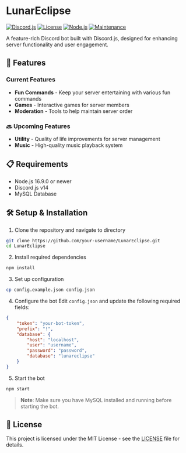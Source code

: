# LunarEclipse

[![Discord.js](https://img.shields.io/badge/discord.js-v14-blue.svg)](https://discord.js.org)
[![License](https://img.shields.io/badge/license-MIT-green.svg)](LICENSE)
[![Node.js](https://img.shields.io/badge/node-%3E%3D16.9.0-brightgreen.svg)](https://nodejs.org/en/)
[![Maintenance](https://img.shields.io/badge/Maintained%3F-yes-green.svg)](https://github.com/your-username/LunarEclipse/graphs/commit-activity)

A feature-rich Discord bot built with Discord.js, designed for enhancing server functionality and user engagement.

## 🚀 Features

### Current Features
- **Fun Commands** - Keep your server entertaining with various fun commands
- **Games** - Interactive games for server members
- **Moderation** - Tools to help maintain server order

### 🔜 Upcoming Features
- **Utility** - Quality of life improvements for server management
- **Music** - High-quality music playback system

## 📋 Requirements
- Node.js 16.9.0 or newer
- Discord.js v14
- MySQL Database

## 🛠️ Setup & Installation

1. Clone the repository and navigate to directory
```bash
git clone https://github.com/your-username/LunarEclipse.git
cd LunarEclipse
```

2. Install required dependencies
```bash
npm install
```

3. Set up configuration
```bash
cp config.example.json config.json
```

4. Configure the bot
Edit `config.json` and update the following required fields:
```json
{
    "token": "your-bot-token",
    "prefix": "!",
    "database": {
        "host": "localhost",
        "user": "username",
        "password": "password",
        "database": "lunareclipse"
    }
}
```

5. Start the bot
```bash
npm start
```

> **Note**: Make sure you have MySQL installed and running before starting the bot.

## 📝 License
This project is licensed under the MIT License - see the [LICENSE](LICENSE) file for details.